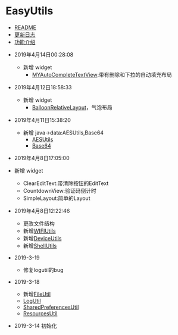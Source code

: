 # EasyUtils
- [README](README.md)
- [更新日志](UPDATE_LOG.md)
- [功能介绍](FUNCTION.md) 

<!-- ./android/src/main/java/-->
- 2019年4月14日00:28:08
  - 新增 widget
    - [MYAutoCompleteTextView](./android/src/main/java/com/mml/android/widget/MYAutoCompleteTextView.kt):带有删除和下拉的自动填充布局
- 2019年4月12日18:58:33
  - 新增 widget
    - [BalloonRelativeLayout](./android/src/main/java/com/mml/android/widget/BalloonRelativeLayout.kt)，气泡布局
- 2019年4月11日15:38:20
  - 新增 java->data:AESUtils,Base64
    - [AESUtils](./java/src/main/java/com/mml/java/data/AESUtils.kt)
    - [Base64](./java/src/main/java/com/mml/java/data/Base64.kt)
- 2019年4月8日17:05:00
- 新增 widget
   + ClearEditText:带清除按钮的EditText
   + CountdownView:验证码倒计时
   + SimpleLayout:简单的Layout
    

- 2019年4月8日12:22:46 
    - 更改文件结构
  -   新增[WIFIUtils](./android/src/main/java/com/mml/android/utils/WIFIUtils.kt)
    - 新增[DeviceUtils](./android/src/main/java/com/mml/android/utils/DeviceUtils.kt)
    - 新增[ShellUtils](./android/src/main/java/com/mml/android/utils/ShellUtils.kt)
- 2019-3-19 
  - 修复logutil的bug
- 2019-3-18 
  - 新增[FileUtil](./android/src/main/java/com/mml/android/utils/FileUtils.kt)
  - [LogUtil](./android/src/main/java/com/mml/android/utils/LogUtils.kt)
  - [SharedPreferencesUtil](./android/src/main/java/com/mml/android/utils/SharedPreferencesUtils.kt)
  - [ResourcesUtil](./android/src/main/java/com/mml/android/utils/ResourcesUtils.kt)
- 2019-3-14 初始化
